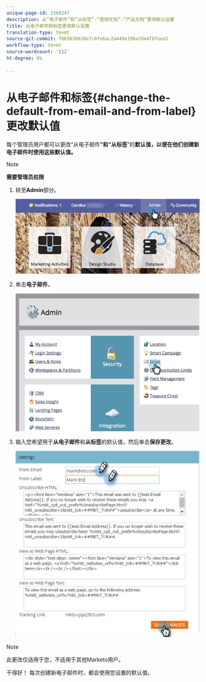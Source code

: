 ```yaml
---
unique-page-id: 2360247
description: 从“电子邮件”和“从标签”-“营销文档”-“产品文档”更改默认设置
title: 从电子邮件和标签更改默认设置
translation-type: tm+mt
source-git-commit: f865630638e7c0fe6ac2a449e196a7de4fbfeea1
workflow-type: tm+mt
source-wordcount: '112'
ht-degree: 0%

---
```



# 从电子邮件和标签{#change-the-default-from-email-and-from-label}更改默认值

每个管理员用户都可以更改“从电子邮件&#x200B;**”和“从标签**”的&#x200B;**默认值，以便在他们创建新电子邮件时使用这些默认值。**

>[!NOTE]
>
>**需要管理员权限**

1. 转至&#x200B;**Admin**&#x200B;部分。

   ![](assets/adminhand.png)

1. 单击&#x200B;**电子邮件**。

   ![](assets/image2014-9-18-16-3a27-3a19.png)

1. 输入您希望用于&#x200B;**从电子邮件**&#x200B;和&#x200B;**从标签**&#x200B;的默认值，然后单击&#x200B;**保存更改**。

   ![](assets/change-default-hands.png)

>[!NOTE]
>
>此更改仅适用于您，不适用于其他Marketo用户。

干得好！ 每次创建新电子邮件时，都会使用您设置的默认值。
